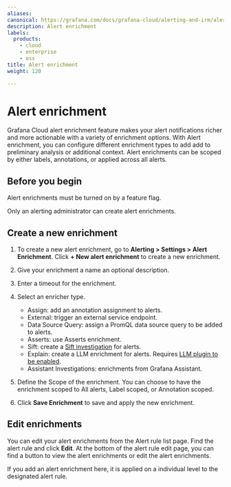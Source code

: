 ```yaml
---
aliases:
canonical: https://grafana.com/docs/grafana-cloud/alerting-and-irm/alerting/configure-notifications/alert-enrichment/
description: Alert enrichment
labels:
  products:
    - cloud
    - enterprise
    - oss
title: Alert enrichment
weight: 120

---
```


# Alert enrichment

Grafana Cloud alert enrichment feature makes your alert notifications richer and more actionable with a variety of enrichment options. With Alert enrichment, you can configure different enrichment types to add add to preliminary analysis or additional context. Alert enrichments can be scoped by either labels, annotations, or applied across all alerts.

## Before you begin

Alert enrichments must be turned on by a feature flag.

Only an alerting administrator can create alert enrichments.

## Create a new enrichment

1. To create a new alert enrichment, go to **Alerting > Settings > Alert Enrichment**. 
Click **+ New alert enrichment** to create a new enrichment.

1. Give your enrichment a name an optional description.

1. Enter a timeout for the enrichment.

1. Select an enricher type.

    - Assign: add an annotation assignment to alerts.
    - External: trigger an external service endpoint.
    - Data Source Query: assign a PromQL data source query to be added to alerts.
    - Asserts: use Asserts enrichment.
    - Sift: create a [Sift investigation](/docs/grafana-cloud/machine-learning/sift/) for alerts.
    - Explain: create a LLM enrichment for alerts. Requires [LLM plugin to be enabled](docs/grafana-cloud/machine-learning/llm/llm-setup/).
    - Assistant Investigations: enrichments from Grafana Assistant.

1. Define the Scope of the enrichment. You can choose to have the enrichment scoped to All alerts, Label scoped, or Annotation scoped.

1. Click **Save Enrichment** to save and apply the new enrichment.

## Edit enrichments 

You can edit your alert enrichments from the Alert rule list page. Find the alert rule and click **Edit**. At the bottom of the alert rule edit page, you can find a button to view the alert enrichments or edit the alert enrichments. 

If you add an alert enrichment here, it is applied on a individual level to the designated alert rule.
